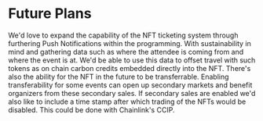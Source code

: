 # Future Plans

We'd love to expand the capability of the NFT ticketing system through furthering Push Notifications within the programming. With sustainability in mind and gathering data such as where the attendee is coming from and where the event is at. We'd be able to use this data to offset travel with such tokens as on chain carbon credits embedded directly into the NFT. There's also the ability for the NFT in the future to be transferrable. Enabling transferability for some events can open up secondary markets and benefit organizers from these secondary sales. If secondary sales are enabled we'd also like to include a time stamp after which trading of the NFTs would be disabled. This could be done with Chainlink's CCIP.&#x20;
